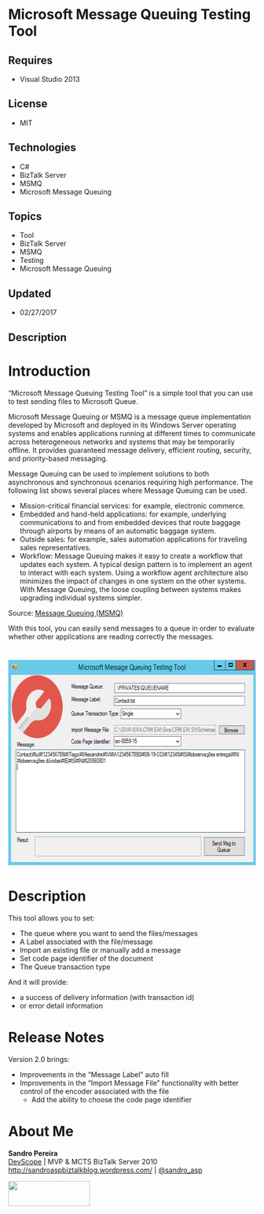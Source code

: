 # Microsoft Message Queuing Testing Tool
## Requires
- Visual Studio 2013
## License
- MIT
## Technologies
- C#
- BizTalk Server
- MSMQ
- Microsoft Message Queuing
## Topics
- Tool
- BizTalk Server
- MSMQ
- Testing
- Microsoft Message Queuing
## Updated
- 02/27/2017
## Description

<h1>Introduction</h1>
<p>&ldquo;Microsoft Message Queuing Testing Tool&rdquo; is a simple tool that you can use to test sending files to Microsoft Queue.</p>
<p>Microsoft Message Queuing or MSMQ is a message queue implementation developed by Microsoft and deployed in its Windows Server operating systems and enables applications running at different times to communicate across heterogeneous networks and systems that
 may be temporarily offline. It provides guaranteed message delivery, efficient routing, security, and priority-based messaging.</p>
<p>Message Queuing&nbsp;can be used to implement solutions to both asynchronous and synchronous scenarios requiring high performance. The following list shows several places where Message Queuing can be used.</p>
<ul>
<li>Mission-critical financial services: for example, electronic commerce. </li><li>Embedded and hand-held applications: for example, underlying communications to and from embedded devices that route baggage through airports by means of an automatic baggage system.
</li><li>Outside sales: for example, sales automation applications for traveling sales representatives.
</li><li>Workflow: Message Queuing makes it easy to create a workflow that updates each system. A typical design pattern is to implement an agent to interact with each system. Using a workflow agent architecture also minimizes the impact of changes in one system
 on the other systems. With Message Queuing, the loose coupling between systems makes upgrading individual systems simpler.
</li></ul>
<p>Source:&nbsp;<a href="https://msdn.microsoft.com/en-us/library/ms711472%28v=vs.85%29.aspx?f=255&MSPPError=-2147217396">Message Queuing (MSMQ)</a></p>
<p>With this tool, you can easily send messages to a queue in order to evaluate whether other applications are reading correctly the messages.&nbsp;</p>
<h1><img id="145147" src="145147-microsoft-message-queuing-testing-tool-v2.png" alt="" width="623" height="417"></h1>
<ul>
</ul>
<h1>Description</h1>
<p>This tool&nbsp;allows you to set:</p>
<ul>
<li>The queue where you want to send the files/messages </li><li>A Label associated with the&nbsp;file/message </li><li>Import an existing file or manually add a message </li><li>Set code page identifier of the document </li><li>The Queue transaction type </li></ul>
<p>And it will provide:</p>
<ul>
<li>a success of delivery information (with transaction id) </li><li>or error detail information </li></ul>
<h1>Release Notes</h1>
<p>Version 2.0 brings:</p>
<ul>
<li>Improvements in the &ldquo;Message Label&rdquo; auto fill </li><li>Improvements in the &ldquo;Import Message File&rdquo; functionality with better control of the encoder associated with the file
<ul>
<li>Add the ability to choose the code page identifier&nbsp; </li></ul>
</li></ul>
<h1>About Me</h1>
<p><strong>Sandro Pereira</strong><br>
<a href="http://www.devscope.net/">DevScope</a>&nbsp;| MVP &amp; MCTS BizTalk Server 2010<br>
<a href="http://sandroaspbiztalkblog.wordpress.com/">http://sandroaspbiztalkblog.wordpress.com/</a>&nbsp;|&nbsp;<a href="http://twitter.com/sandro_asp">@sandro_asp</a></p>
<p><a href="http://www.devscope.net/"><img id="129835" src="129835-devscope-monochrome-black.png" alt="" width="166" height="51"></a></p>
